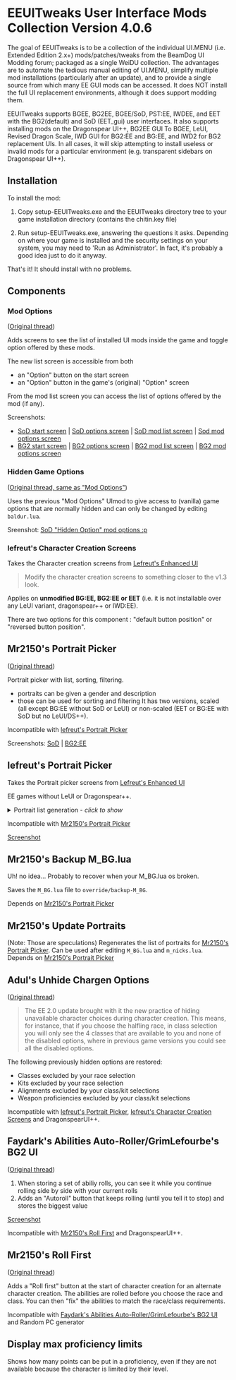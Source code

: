 # EEUITweaks User Interface Mods Collection Version 4.0.6

The goal of EEUITweaks is to be a collection of the individual UI.MENU (i.e. Extended Edition 2.x+) mods/patches/tweaks from the BeamDog UI Modding forum; packaged as a single WeiDU collection. The advantages are to automate the tedious manual editing of UI.MENU, simplify multiple mod installations (particularly after an update), and to provide a single source from which many EE GUI mods can be accessed. It does NOT install the full UI replacement environments, although it does support modding them.

EEUITweaks supports BGEE, BG2EE, BGEE/SoD, PST:EE, IWDEE, and EET with the BG2(default) and SoD (EET_gui) user interfaces. It also supports installing mods on the Dragonspear UI++, BG2EE GUI To BGEE, LeUI, Revised Dragon Scale, IWD GUI for BG2:EE and BG:EE, and IWD2 for BG2 replacement UIs. In all cases, it will skip attempting to install useless or invalid mods for a particular environment (e.g. transparent sidebars on Dragonspear UI++).

## Installation

To install the mod:

1. Copy setup-EEUITweaks.exe and the EEUITweaks directory tree to your game
   installation directory (contains the chitin.key file)

2. Run setup-EEUITweaks.exe, answering the questions it asks.
   Depending on where your game is installed and the security settings on your
   system, you may need to 'Run as Administrator'. In fact, it's probably a
   good idea just to do it anyway.

That's it! It should install with no problems.

## Components

### Mod Options
([Original thread](https://forums.beamdog.com/discussion/59740/mod-mods-options-bg-ee-sod-and-bg2-ee-tob))

Adds screens to see the list of installed UI mods inside the game and toggle option offered by these mods.

The new list screen is accessible from both
- an "Option" button on the start screen
- an "Option" button in the game's (original) "Option" screen

From the mod list screen you can access the list of options offered by the mod (if any).

Screenshots:
- [SoD start screen](https://forums.beamdog.com/uploads/editor/bh/xgdd3mi7lw1z.png) | [SoD options screen](https://forums.beamdog.com/uploads/editor/f6/avo75x0bseci.png) | [SoD mod list screen](https://forums.beamdog.com/uploads/editor/re/u9beby5wdui3.png) | [Sod mod options screen](https://forums.beamdog.com/uploads/editor/2u/1scn6vm2ba6u.png)
- [BG2 start screen](https://forums.beamdog.com/uploads/editor/k8/ebsabpb7isrk.png) | [BG2 options screen](https://forums.beamdog.com/uploads/editor/nb/11b878t3mvhi.png) | [BG2 mod list screen](https://forums.beamdog.com/uploads/editor/lw/rx5avmgv097s.png) | [BG2 mod options screen](https://forums.beamdog.com/uploads/editor/hc/c0dfyanxbd1q.png)

### Hidden Game Options
([Original thread, same as "Mod Options"](https://forums.beamdog.com/discussion/59740/mod-mods-options-bg-ee-sod-and-bg2-ee-tob))

Uses the previous "Mod Options" UImod to give access to (vanilla) game options that are normally hidden and can only be changed by editing `baldur.lua`.

Sreenshot: [SoD "Hidden Option" mod options :p](https://forums.beamdog.com/uploads/editor/dy/lxd0kyfpgj0f.png)

### lefreut's Character Creation Screens

Takes the Character creation screens from [Lefreut's Enhanced UI](https://forums.beamdog.com/discussion/61571/mod-lefreuts-enhanced-ui-for-bg1ee-sod-bg2ee-and-eet)
> Modify the character creation screens to something closer to the v1.3 look.

Applies on **unmodified BG:EE, BG2:EE or EET** (i.e. it is not installable over any LeUI variant, dragonspear++ or IWD:EE).

There are two options for this component : "default button position" or "reversed button position".

## Mr2150's Portrait Picker
([Original thread](https://forums.beamdog.com/discussion/56916/mod-portrait-picker-for-bgee-sod-and-bg2ee-v2-1))

Portrait picker with list, sorting, filtering.
- portraits can be given a gender and description
- those can be used for sorting and filtering
It has two versions, scaled (all except BG:EE without SoD or LeUI) or non-scaled (EET or BG:EE with SoD but no LeUI/DS++).

Incompatible with [lefreut's Portrait Picker](#lefreuts-portrait-picker)

Screenshots: [SoD](https://forums.beamdog.com/uploads/editor/eb/dkto779scwa9.png) | [BG2:EE](https://forums.beamdog.com/uploads/editor/xa/0bop55y2upa8.bmp)

## lefreut's Portrait Picker

Takes the Portrait picker screens from [Lefreut's Enhanced UI](https://forums.beamdog.com/discussion/61571/mod-lefreuts-enhanced-ui-for-bg1ee-sod-bg2ee-and-eet)

EE games without LeUI or Dragonspear++.

<details>
<summary>Portrait list generation - <em>click to show</em></summary>
   
- uses portraits in `$USER_DIRECTORY/portraits`
- `$USER_DIRECTORY` depends on the OS
    * `{user personal directory}/{game name}` on Windows
    * `$HOME/.local/share/{game name}` on Linux
    * `$HOME/Documents/{game name}` on Macos
- `{game name}` is for example `Baldur's Gate - Enhanced Edition` for BG:EE or `Baldur's Gate - Enhanced Edition Trilogy` for EET
  
- list all `.bmp` files with a base name of 7 characters or less
- there are 4 genders, M, F, Z and D
   * if the filename starts with `M#` or `m#` it is added to the M list
   * if the filename starts with `F#` or `f#` then it's added to the F list
   * any other is added to the D list
   * the Z list isspecial and contains the "no portrait" portrait

The `m_nicks.lua` is static and contains descriptions/nicks for the base game portraits (but can be edited by hand... or by other mods).

</details>

Incompatible with [Mr2150's Portrait Picker](#mr2150s-portrait-picker-original-thread)

[Screenshot](https://forums.beamdog.com/uploads/editor/le/8p2r9yos0j2f.jpg)

## Mr2150's Backup M_BG.lua
Uh! no idea... Probably to recover when your M_BG.lua os broken.

Saves the `M_BG.lua` file to `override/backup-M_BG`.

Depends on [Mr2150's Portrait Picker](#mr2150s-portrait-picker-original-thread)

## Mr2150's Update Portraits

(Note: Those are speculations)
Regenerates the list of portraits for [Mr2150's Portrait Picker](#mr2150s-portrait-picker-original-thread).
Can be used after editing `M_BG.lua` and `m_nicks.lua`.
Depends on [Mr2150's Portrait Picker](#mr2150s-portrait-picker-original-thread)

## Adul's Unhide Chargen Options
([Original thread](https://forums.beamdog.com/discussion/59647/mod-unhide-chargen-options))

> The EE 2.0 update brought with it the new practice of hiding unavailable character choices during character creation. This means, for instance, that if you choose the halfling race, in class selection you will only see the 4 classes that are available to you and none of the disabled options, where in previous game versions you could see all the disabled options.

The following previously hidden options are restored:

- Classes excluded by your race selection
- Kits excluded by your race selection
- Alignments excluded by your class/kit selections
- Weapon proficiencies excluded by your class/kit selections

Incompatible with [lefreut's Portrait Picker](#lefreuts-portrait-picker), [lefreut's Character Creation Screens](#lefreuts-character-creation-screens) and  DragonspearUI++.

## Faydark's Abilities Auto-Roller/GrimLefourbe's BG2 UI
([Original thread](https://forums.beamdog.com/discussion/51777/mod-bg-ee-chargen-abilities-screen-show-stored-values-and-simple-auto-roller/p1))

1. When storing a set of abiliy rolls, you can see it while you continue rolling side by side with your current rolls
2. Adds an "Autoroll" button that keeps rolling (until you tell it to stop) and stores the biggest value

[Screenshot](https://forums.beamdog.com/uploads/editor/i4/ofbin5zkcjp8.png)

Incompatible with [Mr2150's Roll First](#mr2150s-roll-first) and DragonspearUI++.

## Mr2150's Roll First
([Original thread](https://forums.beamdog.com/discussion/59780/mod-roll-first-beta-for-bgee-sod-v2-2))

Adds a "Roll first" button at the start of character creation for an alternate character creation. The abilities are rolled before you choose the race and class. You can then "fix" the abilities to match the race/class requirements.

Incompatible with [Faydark's Abilities Auto-Roller/GrimLefourbe's BG2 UI](#faydarks-abilities-auto-rollergrimlefourbes-bg2-ui) and Random PC generator

## Display max proficiency limits

Shows how many points can be put in a proficiency, even if they are not available because the character is limited by their level.
